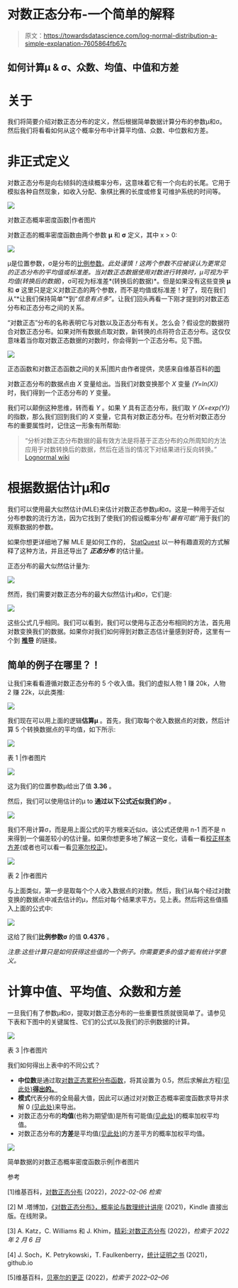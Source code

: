 # 对数正态分布-一个简单的解释

> 原文：<https://towardsdatascience.com/log-normal-distribution-a-simple-explanation-7605864fb67c>

## 如何计算μ & σ、众数、均值、中值和方差

# 关于

我们将简要介绍对数正态分布的定义，然后根据简单数据计算分布的参数μ和σ。然后我们将看看如何从这个概率分布中计算平均值、众数、中位数和方差。

# 非正式定义

对数正态分布是向右倾斜的连续概率分布，这意味着它有一个向右的长尾。它用于模拟各种自然现象，如收入分配、象棋比赛的长度或修复可维护系统的时间等。

![](img/4e5a09933c7a60e6f83099b8af5c6749.png)

对数正态概率密度函数|作者图片

对数正态的概率密度函数由两个参数 **μ** 和 **σ** 定义，其中 x > 0:

![](img/873f0ebc461cdbe9377980c56062b174.png)

μ是位置参数，σ是分布的[比例参数](https://en.wikipedia.org/wiki/Scale_parameter)。*此处谨慎！*这两个参数不应被误认为更常见的正态分布的平均值或标准差。当对数正态数据使用对数进行转换时，μ可视为平均值*(转换后的数据)*，σ可视为标准差*(转换后的数据)*。但是如果没有这些变换 **μ** 和 **σ** 这里只是定义对数正态的两个参数，而不是均值或标准差！好了，现在我们从“*让我们保持简单”*到“*信息有点多”*。让我们回头再看一下刚才提到的对数正态分布和正态分布之间的关系。

“对数正态”分布的名称表明它与对数以及正态分布有关。怎么会？假设您的数据符合对数正态分布。如果对所有数据点取对数，新转换的点将符合正态分布。这仅仅意味着当你取对数正态数据的对数时，你会得到一个正态分布。见下图。

![](img/122e2edbd4bb33cfe65adc75be99d1c9.png)

正态函数和对数正态函数之间的关系|图片由作者提供，灵感来自维基百科的[图](https://en.wikipedia.org/wiki/Log-normal_distribution#Generation_and_parameters)

对数正态分布的数据点由 *X* 变量给出。当我们对数变换那个 *X* 变量 *(Y=ln(X))* 时，我们得到一个正态分布的 *Y* 变量。

我们可以颠倒这种思维，转而看 *Y* 。如果 *Y* 具有正态分布，我们取 *Y* *(X=exp(Y))* 的指数，那么我们回到我们的 *X* 变量，它具有对数正态分布。在分析对数正态分布的重要属性时，记住这一形象有所帮助:

> “分析对数正态分布数据的最有效方法是将基于正态分布的众所周知的方法应用于对数转换后的数据，然后在适当的情况下对结果进行反向转换。” [Lognormal wiki](https://en.wikipedia.org/wiki/Log-normal_distribution#Statistics)

# 根据数据估计μ和σ

我们可以使用最大似然估计(MLE)来估计对数正态参数μ和σ。这是一种用于近似分布参数的流行方法，因为它找到了使我们的假设概率分布'*最有可能'*'用于我们的观察数据的参数。

如果你想更详细地了解 MLE 是如何工作的， [StatQuest](https://www.youtube.com/watch?v=Dn6b9fCIUpM&t=1016s) 以一种有趣直观的方式解释了这种方法，并且还导出了 ***正态分布*** 的估计量。

正态分布的最大似然估计量为:

![](img/4aba2fb32affa0b33b62fe3eaaa42108.png)

然而，我们需要对数正态分布的最大似然估计μ和σ，它们是:

![](img/c9d6e55323bf60b9810a2a5892aa6bac.png)

这些公式几乎相同。我们可以看到，我们可以使用与正态分布相同的方法，首先用对数变换我们的数据。如果你对我们如何得到对数正态估计量感到好奇，这里有一个到 [**推导**](https://medium.com/@majapavlo/formulas-proofs-for-the-lognormal-distribution-16bc2698644e) 的链接。

## **简单的例子在哪里？！**

让我们来看看遵循对数正态分布的 5 个收入值。我们的虚拟人物 1 赚 20k，人物 2 赚 22k，以此类推:

![](img/834d7185038121ac94d8c192a91e9000.png)

我们现在可以用上面的逻辑**估算μ** 。首先，我们取每个收入数据点的对数，然后计算 5 个转换数据点的平均值，如下所示:

![](img/a1afba8c1c8c669a50910f3ed8bc7cb4.png)

表 1 |作者图片

![](img/98e64664ae868cfaee51fb06639de552.png)

这为我们的位置参数μ给出了值 **3.36** 。

然后，我们可以使用估计的μ to **通过以下公式近似我们的σ** 。

![](img/8614a372fd6db7c4c52f4b437382345f.png)

我们不用计算σ，而是用上面公式的平方根来近似σ。该公式还使用 n-1 而不是 n 来得到一个偏差较小的估计量。如果你想更多地了解这一变化，请看一看[校正样本方差](https://www.statlect.com/glossary/adjusted-sample-variance)(或者也可以看一看[贝塞尔校正](https://en.wikipedia.org/wiki/Bessel%27s_correction))。

![](img/7c3df4bc4967fb1a7352dd6eeb59da92.png)

表 2 |作者图片

与上面类似，第一步是取每个个人收入数据点的对数。然后，我们从每个经过对数变换的数据点中减去估计的μ，然后对每个结果求平方。见上表。然后将这些值插入上面的公式中:

![](img/fc8fe0bc127a64a5700147e4b0e9d9b2.png)

这给了我们**比例参数σ** 的值 **0.4376** 。

*注意:这些计算只是如何获得这些值的一个例子。你需要更多的值才能有统计学意义。*

# 计算中值、平均值、众数和方差

一旦我们有了参数μ和σ，提取对数正态分布的一些重要性质就很简单了。请参见下表和下图中的关键属性、它们的公式以及我们的示例数据的计算。

![](img/6f0cc4e21a5a6a200b80e313e6578c5e.png)

表 3 |作者图片

我们如何得出上表中的不同公式？

*   **中位数**是通过取[对数正态累积分布函数](https://en.wikipedia.org/wiki/Log-normal_distribution#Cumulative_distribution_function)，将其设置为 0.5，然后求解此方程[(见此处)**得出的。**](https://medium.com/@majapavlo/formulas-proofs-for-the-lognormal-distribution-16bc2698644e)
*   **模式**代表分布的全局最大值，因此可以通过对对数正态概率密度函数求导并求解 0 [(见此处)](https://medium.com/@majapavlo/formulas-proofs-for-the-lognormal-distribution-16bc2698644e)来导出。
*   对数正态分布的**均值**(也称为期望值)是所有可能值[(见此处)](https://www.statlect.com/probability-distributions/log-normal-distribution)的概率加权平均值。
*   对数正态分布的**方差**是平均值[(见此处)](https://www.statlect.com/probability-distributions/log-normal-distribution)的方差平方的概率加权平均值。

![](img/228cad51e751b56fe8b13dac2c4f8a69.png)

简单数据的对数正态概率密度函数示例|作者图片

参考

[1]维基百科，[对数正态分布](https://en.wikipedia.org/wiki/Log-normal_distribution) (2022)，*2022-02-06 检索*

[2] M .塔博加，[《对数正态分布》，概率论与数理统计讲座](https://www.statlect.com/probability-distributions/log-normal-distribution) (2021)，Kindle 直接出版。在线附录。

[3] A. Katz，C. Williams 和 J. Khim，[精彩:对数正态分布](https://brilliant.org/wiki/log-normal-distribution/) (2022)，*检索于 2022 年 2 月 6 日*

[4] J. Soch，K. Petrykowski，T. Faulkenberry，[统计证明之书](https://statproofbook.github.io/I/ToC) (2021)，github.io

[5]维基百科，[贝塞尔的更正](https://en.wikipedia.org/wiki/Bessel%27s_correction) (2022)，*检索于 2022–02–06*